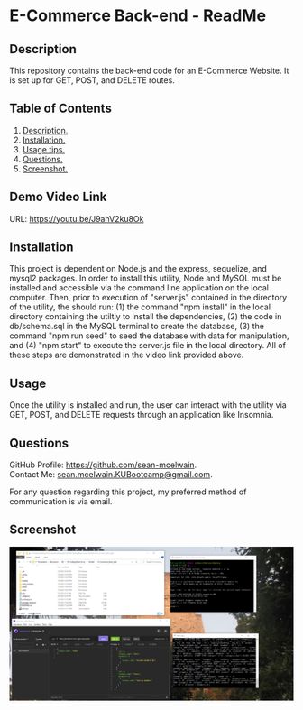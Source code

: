 # E-Commerce Back-end - ReadMe
<a name='description'></a>
 ## Description 
This repository contains the back-end code for an E-Commerce Website. It is set up for GET, POST, and DELETE routes. 

## Table of Contents  
 1. [ Description. ](#description)  
 2. [ Installation. ](#installation)  
 3. [ Usage tips. ](#usage)   
 4. [ Questions. ](#questions)  
 5. [ Screenshot. ](#screenshot) 

## Demo Video Link
URL: https://youtu.be/J9ahV2ku8Ok

 <a name='installation'></a>
 ## Installation 
This project is dependent on Node.js and the express, sequelize, and mysql2 packages.  In order to install this utility, Node and MySQL must be installed and accessible via the command line application on the local computer.  Then, prior to execution of "server.js" contained in the directory of the utility, the should run: (1) the command "npm install" in the local directory containing the utiltiy to install the dependencies, (2) the code in db/schema.sql in the MySQL terminal to create the database, (3) the command "npm run seed" to seed the database with data for manipulation, and (4) "npm start" to execute the server.js file in the local directory.  All of these steps are demonstrated in the video link provided above.

 <a name='usage'></a>
 ## Usage 
Once the utility is installed and run, the user can interact with the utility via GET, POST, and DELETE requests through an application like Insomnia.  

<a name='questions'></a>
 ## Questions 
GitHub Profile: https://github.com/sean-mcelwain.  
Contact Me: sean.mcelwain.KUBootcamp@gmail.com.  
 
For any question regarding this project, my preferred method of communication is via email. 

<a name='screenshot'></a>
 ## Screenshot 
![Screenshot](https://raw.githubusercontent.com/sean-mcelwain/E-Commerce_Back_end/main/screenshot.jpg)